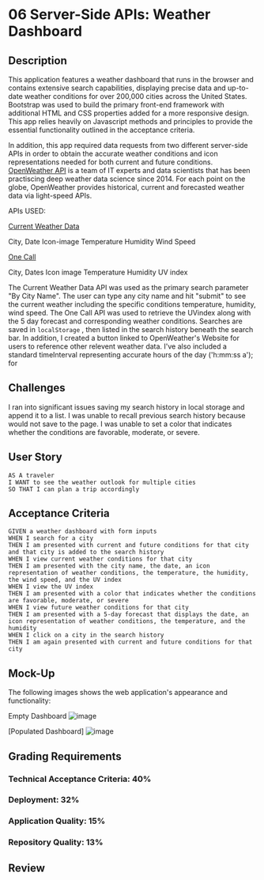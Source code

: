  # 06 Server-Side APIs: Weather Dashboard

## Description

This application features a weather dashboard that runs in the browser and contains extensive search capabilities, displaying precise data and up-to-date weather conditions for over 200,000 cities across the United States. Bootstrap was used to build the primary front-end framework with additional HTML and CSS properties added for a more responsive design. This app relies heavily on Javascript methods and principles to provide the essential functionality outlined in the acceptance criteria.  

In addition, this app required data requests from two different server-side APIs in order to obtain the accurate weather conditions and icon representations needed for both current and future conditions. [OpenWeather API](https://openweathermap.org/api) is a team of IT experts and data scientists that has been practiscing deep weather data science since 2014. For each point on the globe, OpenWeather provides historical, current and forecasted weather data via light-speed APIs.

APIs USED:

[Current Weather Data](https://openweathermap.org/current) 

City, Date
Icon-image
Temperature
Humidity
Wind Speed


[One Call](https://openweathermap.org/api/one-call-api) 

City, Dates
Icon image
Temperature
Humidity
UV index

The Current Weather Data API was used as the primary search parameter "By City Name". The user can type any city name and hit "submit" to see the current weather including the specific conditions temperature, humidity, wind speed. The One Call API was used to retrieve the UVindex along with the 5 day forecast and corresponding weather conditions. Searches are saved in  `localStorage` , then listed in the search history beneath the search bar. In addition, I created a button linked to OpenWeather's Website for users to reference other relevent weather data. I've also included a standard timeInterval representing accurate hours of the day ('h:mm:ss a'); for 

## Challenges
I ran into significant issues saving my search history in local storage and append it to a list.
I was unable to recall previous search history because  would not save to the page.
I was unable to set a color that indicates whether the conditions are favorable, moderate, or severe.


## User Story

```
AS A traveler
I WANT to see the weather outlook for multiple cities
SO THAT I can plan a trip accordingly
```

## Acceptance Criteria

```
GIVEN a weather dashboard with form inputs
WHEN I search for a city
THEN I am presented with current and future conditions for that city and that city is added to the search history
WHEN I view current weather conditions for that city
THEN I am presented with the city name, the date, an icon representation of weather conditions, the temperature, the humidity, the wind speed, and the UV index
WHEN I view the UV index
THEN I am presented with a color that indicates whether the conditions are favorable, moderate, or severe
WHEN I view future weather conditions for that city
THEN I am presented with a 5-day forecast that displays the date, an icon representation of weather conditions, the temperature, and the humidity
WHEN I click on a city in the search history
THEN I am again presented with current and future conditions for that city
```

## Mock-Up

The following images shows the web application's appearance and functionality:

Empty Dashboard 
![image](https://user-images.githubusercontent.com/74195719/115356454-ad004680-a189-11eb-9444-c754d37ccdc7.png)

[Populated Dashboard]
![image](https://user-images.githubusercontent.com/74195719/115356719-efc21e80-a189-11eb-8eab-96f974b90bff.png)


## Grading Requirements

### Technical Acceptance Criteria: 40%

### Deployment: 32%

### Application Quality: 15%

### Repository Quality: 13%

## Review


